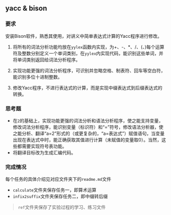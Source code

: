 ## yacc & bison

### 要求

安装Bison软件，熟悉其使用，对讲义中简单表达式计算的Yacc程序进行修改。
1. 将所有的词法分析功能均放在`yylex`函数内实现，为+、-、*、/、(、)每个运算符及整数分别定义一个单词类别，在`yylex`内实现代码，能识别这些单词，并将单词类别返回给词法分析程序。

2. 实现功能更强的词法分析程序，可识别并忽略空格、制表符、回车等空白符，能识别多位十进制整数。

3. 修改Yacc程序，不进行表达式的计算，而是实现中缀表达式到后缀表达式的转换。

### 思考题

- 在`2`的基础上，实现功能更强的词法分析和语法分析程序，使之能支持变量，修改词法分析程序，能识别变量（标识符）和“=”符号，修改语法分析器，使之能分析、翻译“a=2”形式的（或更复杂的，“a=表达式”）赋值语句，当变量出现在表达式中时，能正确获取其值进行计算（未赋值的变量取0）。当然，这些都需要实现符号表功能。
- 将翻译目标改为生成汇编代码。

### 完成情况

每个任务的具体介绍见对应文件夹下的`readme.md`文件
- `calculate`文件夹保存任务一，即算术运算
- `infix2suffix`文件夹保存任务二，即中缀转后缀

> `ref`文件夹保存了实验过程的学习、练习文件
